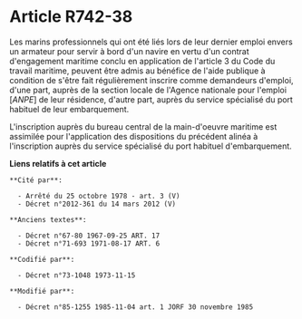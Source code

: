 # Article R742-38

Les marins professionnels qui ont été liés lors de leur dernier emploi envers un armateur pour servir à bord d'un navire en
vertu d'un contrat d'engagement maritime conclu en application de l'article 3 du Code du travail maritime, peuvent être admis
au bénéfice de l'aide publique à condition de s'être fait régulièrement inscrire comme demandeurs d'emploi, d'une part,
auprès de la section locale de l'Agence nationale pour l'emploi [*ANPE*] de leur résidence, d'autre part, auprès du service
spécialisé du port habituel de leur embarquement.

L'inscription auprès du bureau central de la main-d'oeuvre maritime est assimilée pour l'application des dispositions du
précédent alinéa à l'inscription auprès du service spécialisé du port habituel d'embarquement.

**Liens relatifs à cet article**

	**Cité par**:

	  - Arrêté du 25 octobre 1978 - art. 3 (V)
	  - Décret n°2012-361 du 14 mars 2012 (V)

	**Anciens textes**:

	  - Décret n°67-80 1967-09-25 ART. 17
	  - Décret n°71-693 1971-08-17 ART. 6

	**Codifié par**:

	  - Décret n°73-1048 1973-11-15

	**Modifié par**:

	  - Décret n°85-1255 1985-11-04 art. 1 JORF 30 novembre 1985
